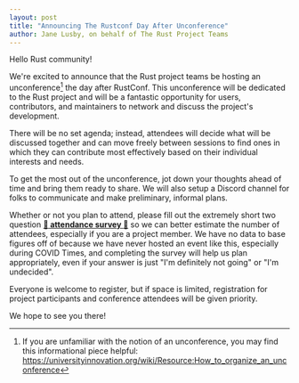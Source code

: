 ```yaml
---
layout: post
title: "Announcing The Rustconf Day After Unconference"
author: Jane Lusby, on behalf of The Rust Project Teams
---
```


Hello Rust community!

We're excited to announce that the Rust project teams be hosting an
unconference[^1] the day after RustConf. This unconference will be dedicated to
the Rust project and will be a fantastic opportunity for users, contributors,
and maintainers to network and discuss the project's development.

There will be no set agenda; instead, attendees will decide what will be
discussed together and can move freely between sessions to find ones in which
they can contribute most effectively based on their individual interests and
needs.

To get the most out of the unconference, jot down your thoughts ahead of time
and bring them ready to share. We will also setup a Discord channel for folks
to communicate and make preliminary, informal plans.

Whether or not you plan to attend, please fill out the extremely short two
question **[:rotating_light: attendance survey :rotating_light:]()** so we can
better estimate the number of attendees, especially if you are a project
member. We have no data to base figures off of because we have never hosted an
event like this, especially during COVID Times, and completing the survey will
help us plan appropriately, even if your answer is just "I'm definitely not
going" or "I'm undecided".

Everyone is welcome to register, but if space is limited, registration for
project participants and conference attendees will be given priority.

We hope to see you there!

[^1]: If you are unfamiliar with the notion of an unconference, you may find this informational piece helpful: https://universityinnovation.org/wiki/Resource:How_to_organize_an_unconference
